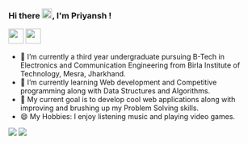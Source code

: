 ### Hi there <img src="https://camo.githubusercontent.com/e8e7b06ecf583bc040eb60e44eb5b8e0ecc5421320a92929ce21522dbc34c891/68747470733a2f2f6d656469612e67697068792e636f6d2f6d656469612f6876524a434c467a6361737252346961377a2f67697068792e676966" width="20" height="20">, I'm Priyansh ! 

<a href="https://www.linkedin.com/in/priyansh-kumar-2027281a7" target="_blank"><img src="https://raw.githubusercontent.com/peterthehan/peterthehan/master/assets/linkedin.svg" width="30" height="30"></a> <a href="mailto:kumarpriyanshcr7@gmail.com" target="_blank"><img src="https://cdn.icon-icons.com/icons2/2108/PNG/128/gmail_icon_130929.png" width="30" height="30"></a> 

* 🔭 I’m currently a third year undergraduate pursuing B-Tech in Electronics and Communication Engineering from Birla Institute of Technology, Mesra, Jharkhand.
* 🌱 I’m currently learning Web development and Competitive programming along with Data Structures and Algorithms.
* 🎯 My current goal is to develop cool web applications along with improving and brushing up my Problem Solving skills. 
* 😄 My Hobbies: I enjoy listening music and playing video games.


<img src="https://github-readme-stats.vercel.app/api?username=Kpriyansh&show_icons=true&theme=radical">


<img src="https://github-readme-stats.vercel.app/api/top-langs/?username=Kpriyansh&theme=blue-green">

